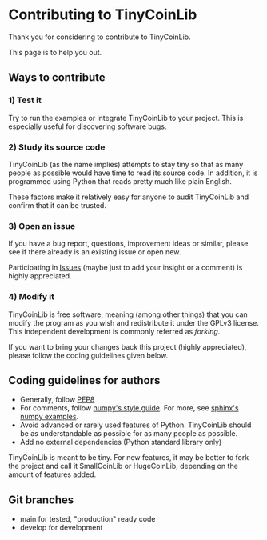 # Contributing to TinyCoinLib

Thank you for considering to contribute to
TinyCoinLib.

This page is to help you out.


## Ways to contribute

### 1) Test it

Try to run the examples or integrate TinyCoinLib to your project.
This is especially useful for discovering software bugs.

### 2) Study its source code

TinyCoinLib (as the name implies) attempts to stay tiny so that as many people
as possible would have time to read its source code.
In addition, it is programmed using Python
that reads pretty much like plain English.

These factors make it relatively easy for anyone to audit TinyCoinLib
and confirm that it can be trusted.


### 3) Open an issue

If you have a bug report, questions, improvement ideas or similar,
please see if there already is an existing issue or open new.

Participating in [Issues](github.com/bigcoinboy/tinycoinlib/issues)
(maybe just to add your insight
or a comment) is highly appreciated.


### 4) Modify it

TinyCoinLib is free software, meaning (among other things) that you can
modify the program as you wish and redistribute it under the GPLv3 license.
This independent development is commonly referred as *forking*.

If you want to bring your changes back this project (highly appreciated),
please follow the coding guidelines given below.



## Coding guidelines for authors

- Generally, follow [PEP8](https://www.python.org/dev/peps/pep-0008/#comments)
- For comments, follow [numpy's style guide](https://numpydoc.readthedocs.io/en/latest/format.html).
For more, see [sphinx's numpy examples](https://www.sphinx-doc.org/en/master/usage/extensions/example_numpy.html).
- Avoid advanced or rarely used features of Python.
TinyCoinLib should be as understandable as possible for as many people as possible.
- Add no external dependencies (Python standard library only)

TinyCoinLib is meant to be tiny. For new features, it may be better to fork the project and
call it SmallCoinLib or HugeCoinLib, depending on the amount of features added.


## Git branches

- main for tested, "production" ready code
- develop for development

